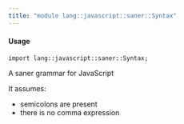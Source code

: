 ```yaml
---
title: "module lang::javascript::saner::Syntax"
---
```


#### Usage

`import lang::javascript::saner::Syntax;`


A saner grammar for JavaScript

It assumes:
- semicolons are present
- there is no comma expression



